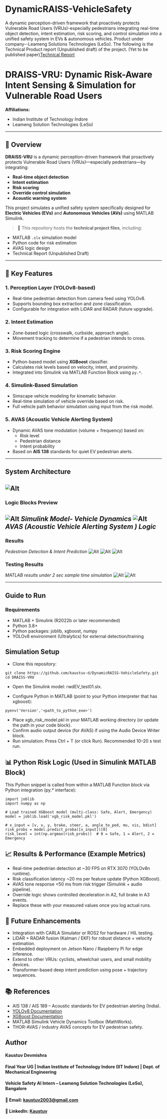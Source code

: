 # DynamicRAISS-VehicleSafety
A dynamic perception-driven framework that proactively protects Vulnerable Road Users (VRUs)-especially pedestrians integrating real-time object detection, intent estimation, risk scoring, and control simulation into a unified safety system in EVs &amp; autonomous vehicles. Product under company--Leameng Solutions Technologies (LeSo).
The following is the Technical Product report (Unpublished draft) of the project. (Yet to be published paper)[Technical Report](https://github.com/kaustuv-d/DynamicRAISS-VehicleSafety/blob/main/Final_Tech_report.pdf) 

# DRAISS-VRU: Dynamic Risk-Aware Intent Sensing & Simulation for Vulnerable Road Users
**Affiliations:**  
- Indian Institute of Technology Indore  
- Leameng Solution Technologies (LeSo)  

---

## 📘 Overview

**DRAISS-VRU** is a dynamic perception-driven framework that proactively protects Vulnerable Road Users (VRUs)—especially pedestrians—by integrating:

- **Real-time object detection**
- **Intent estimation**
- **Risk scoring**
- **Override control simulation**
- **Acoustic warning system**

This project simulates a unified safety system specifically designed for **Electric Vehicles (EVs)** and **Autonomous Vehicles (AVs)** using MATLAB Simulink.

> 📄 This repository hosts the **technical project files**, including:
- MATLAB `.slx` simulation model
- Python code for risk estimation
- AVAS logic design
- Technical Report (Unpublished Draft)

---

## 🎯 Key Features

### 1. **Perception Layer (YOLOv8-based)**
- Real-time pedestrian detection from camera feed using YOLOv8.
- Supports bounding box extraction and zone classification.
- Configurable for integration with LiDAR and RADAR (future upgrade).

### 2. **Intent Estimation**
- Zone-based logic (crosswalk, curbside, approach angle).
- Movement tracking to determine if a pedestrian intends to cross.

### 3. **Risk Scoring Engine**
- Python-based model using **XGBoost** classifier.
- Calculates risk levels based on velocity, intent, and proximity.
- Integrated into Simulink via MATLAB Function Block using `py.*`.

### 4. **Simulink-Based Simulation**
- Simscape vehicle modeling for kinematic behavior.
- Real-time simulation of vehicle override based on risk.
- Full vehicle path behavior simulation using input from the risk model.

### 5. **AVAS (Acoustic Vehicle Alerting System)**
- Dynamic AVAS tone modulation (volume + frequency) based on:
  - Risk level
  - Pedestrian distance
  - Intent probability
- Based on **AIS 138** standards for quiet EV pedestrian alerts.

---
## System Architecture
![Alt](Logic_Flow_Chart.png)
---
### Logic Blocks Preview
![Alt](Simulink_VehicleDynamics.png) 
*Simulink Model- Vehicle Dynamics*
![Alt](Simulink_AVAS.png)
*AVAS (Acoustic Vehicle Alerting System ) Logic*
---
### Results 
*Pedestrian Detection & Intent Prediction*
![Alt](intentframe1.png)
![Alt](intentframe2.png)
![Alt](intentPred_2sec.png)

### Testing Results 
*MATLAB results under 2 sec sample time simulation*
![Alt](finalvel_comparison_2sec.png)
![Alt](avas_res_2sec.png)

---

## Guide to Run
### Requirements
- MATLAB + Simulink (R2022b or later recommended)
- Python 3.8+
- Python packages: joblib, xgboost, numpy
- YOLOv8 environment (Ultralytics) for external detection/training

## Simulation Setup
- Clone this repository:
```
git clone https://github.com/kaustuv-d/DynamicRAISS-VehicleSafety.git
cd DRAISS-VRU
```
- Open the Simulink model: rwdEV_test01.slx.

- Configure Python in MATLAB (point to your Python interpreter that has xgboost):
```
pyenv('Version','<path_to_python_exe>')
```
- Place xgb_risk_model.pkl in your MATLAB working directory (or update the path in your code block).
- Confirm audio output device (for AVAS) if using the Audio Device Writer block.
- Run simulation: Press Ctrl + T (or click Run). Recommended 10–20 s test run.

## 📊 Python Risk Logic (Used in Simulink MATLAB Block)
This Python snippet is called from within a MATLAB Function block via Python integration (py.* interface):
```
import joblib
import numpy as np

# Load trained XGBoost model (multi-class: Safe, Alert, Emergency)
model = joblib.load('xgb_risk_model.pkl')

# x_input = [v, x, y, brake, steer, a, angle_to_ped, mu, vis, bdist]
risk_probs = model.predict_proba([x_input])[0]
risk_level = int(np.argmax(risk_probs))  # 0 = Safe, 1 = Alert, 2 = Emergency
```
## 📈 Results & Performance (Example Metrics)
- Real-time pedestrian detection at ~30 FPS on RTX 3070 (YOLOv8n runtime).
- Risk classification latency ~20 ms per feature update (Python XGBoost).
- AVAS tone response <50 ms from risk trigger (Simulink + audio pipeline).
- Override logic shows controlled deceleration in A2, full brake in A3 events.
- Replace these with your measured values once you log actual runs.

## 📌 Future Enhancements
- Integration with CARLA Simulator or ROS2 for hardware / HIL testing.
- LiDAR + RADAR fusion (Kalman / EKF) for robust distance + velocity estimation.
- Embedded deployment on Jetson Nano / Raspberry Pi for edge inference.
- Extend to other VRUs: cyclists, wheelchair users, and small mobility devices.
- Transformer-based deep intent prediction using pose + trajectory sequences.

## 📚 References
- AIS 138 / AIS 189 – Acoustic standards for EV pedestrian alerting (India).
- [YOLOv8 Documentation](https://docs.ultralytics.com/)
- [XGBoost Documentation]()
- MATLAB Simulink Vehicle Dynamics Toolbox (MathWorks).
- THOR-AVAS / industry AVAS concepts for EV pedestrian safety.

## Author
#### Kaustuv Devmishra
#### Final Year UG | Indian Institute of Technology Indore (IIT Indore) | Dept. of Mechanical Engineering
#### Vehicle Safety AI Intern – Leameng Solution Technologies (LeSo), Bangalore

#### 📧 Email: kaustuv2003@gmail.com
#### 🔗 LinkedIn: [Kaustuv](https://www.linkedin.com/in/kaustuv-devmishra-372868253/)




